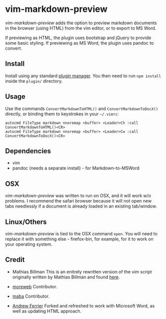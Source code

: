# vim-markdown-preview

_vim-markdown-preview_ adds the option to preview markdown documents in the
browser (using HTML) from the vim editor, or to export to MS Word.

If previewing as HTML, the plugin uses bootstrap and jQuery to provide some
basic styling. If previewing as MS Word, the plugin uses pandoc to convert.

## Install

Install using any standard [plugin
manager](http://vi.stackexchange.com/questions/388/what-is-the-difference-between-the-vim-package-managers).
You then need to run `npm install` inside the `plugin/` directory.

## Usage

Use the commands `ConvertMarkdownToHTML()` and `ConvertMarkdownToDocX()`
directly, or binding them to keystrokes in your `~/.vimrc`:

    autocmd FileType markdown nnoremap <buffer> <Leader>Ch :call ConvertMarkdownToHTML()<CR>
    autocmd FileType markdown nnoremap <buffer> <Leader>Cw :call ConvertMarkdownToDocX()<CR>

## Dependencies

* vim
* pandoc (needs a separate install) - for Markdown-to-MSWord

## OSX

_vim-markdown-preview_ was written to run on OSX, and it will work w/o
problems.
I recommend the safari browser because it will not open new tabs needlessly
if a document is already loaded in an existing tab/window.

## Linux/Others

_vim-markdown-preview_ is tied to the OSX command `open`.
You will need to replace it with something else - firefox-bin, for example,
for it to work on your operating system.

## Credit

* Mathias Billman
  This is an enitrely rewritten version of the vim script originally written by
  Mathias Billman and found
  [here](http://mathias-biilmann.net/2009/1/markdown-preview-in-vim).

* [moreweb](http://github.com/moreweb)
  Contributor.

* [maba](http://github.com/maba)
  Contributor.

* [Andrew Ferrier](http://github.com/andrewferrier)
  Forked and refreshed to work with Microsoft Word, as well as updating HTML
  approach.

